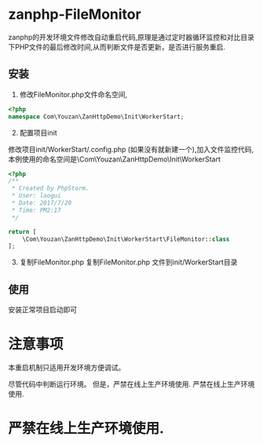 # zanphp-FileMonitor
zanphp的开发环境文件修改自动重启代码,原理是通过定时器循环监控和对比目录下PHP文件的最后修改时间,从而判断文件是否更新，是否进行服务重启.

## 安装
1. 修改FileMonitor.php文件命名空间, 
```php
<?php
namespace Com\Youzan\ZanHttpDemo\Init\WorkerStart;

```
2. 配置项目init

修改项目init/WorkerStart/.config.php (如果没有就新建一个),加入文件监控代码, 本例使用的命名空间是\Com\Youzan\ZanHttpDemo\Init\WorkerStart

```php
<?php
/**
 * Created by PhpStorm.
 * User: laogui
 * Date: 2017/7/20
 * Time: PM2:17
 */

return [
    \Com\Youzan\ZanHttpDemo\Init\WorkerStart\FileMonitor::class
];

```

3. 复制FileMonitor.php 
复制FileMonitor.php 文件到init/WorkerStart目录

## 使用
安装正常项目启动即可


# 注意事项
本重启机制只适用开发环境方便调试。

尽管代码中判断运行环境。
但是，严禁在线上生产环境使用.
严禁在线上生产环境使用.

# 严禁在线上生产环境使用.